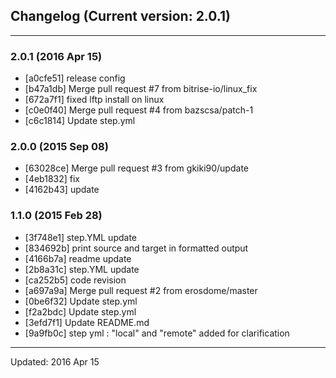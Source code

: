 ## Changelog (Current version: 2.0.1)

-----------------

### 2.0.1 (2016 Apr 15)

* [a0cfe51] release config
* [b47a1db] Merge pull request #7 from bitrise-io/linux_fix
* [672a7f1] fixed lftp install on linux
* [c0e0f40] Merge pull request #4 from bazscsa/patch-1
* [c6c1814] Update step.yml

### 2.0.0 (2015 Sep 08)

* [63028ce] Merge pull request #3 from gkiki90/update
* [4eb1832] fix
* [4162b43] update

### 1.1.0 (2015 Feb 28)

* [3f748e1] step.YML update
* [834692b] print source and target in formatted output
* [4166b7a] readme update
* [2b8a31c] step.YML update
* [ca252b5] code revision
* [a697a9a] Merge pull request #2 from erosdome/master
* [0be6f32] Update step.yml
* [f2a2bdc] Update step.yml
* [3efd7f1] Update README.md
* [9a9fb0c] step yml : "local" and "remote" added for clarification

-----------------

Updated: 2016 Apr 15